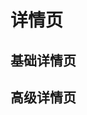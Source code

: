# 详情页

## 基础详情页
<PageLoader page="profile-basic" local="profile"></PageLoader>

## 高级详情页
<PageLoader page="profile-advanced" local="advanced"></PageLoader>